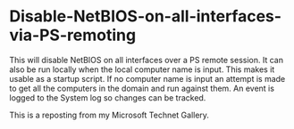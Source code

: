 # Disable-NetBIOS-on-all-interfaces-via-PS-remoting

This will disable NetBIOS on all interfaces over a PS remote session.  It can also be run locally when the local computer name is input.  This makes it usable as a startup script.  If no computer name is input an attempt is made to get all the computers in the domain and run against them.  An event is logged to the System log so changes can be tracked.

This is a reposting from my Microsoft Technet Gallery.
